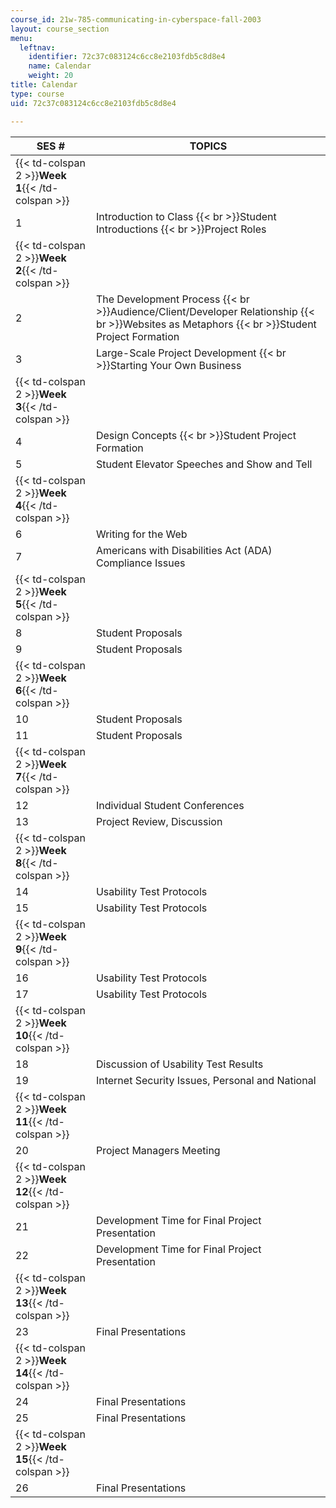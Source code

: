 ```yaml
---
course_id: 21w-785-communicating-in-cyberspace-fall-2003
layout: course_section
menu:
  leftnav:
    identifier: 72c37c083124c6cc8e2103fdb5c8d8e4
    name: Calendar
    weight: 20
title: Calendar
type: course
uid: 72c37c083124c6cc8e2103fdb5c8d8e4

---
```


| SES # | TOPICS |
| --- | --- |
| {{< td-colspan 2 >}}**Week 1**{{< /td-colspan >}} ||
| 1 | Introduction to Class  {{< br >}}Student Introductions  {{< br >}}Project Roles |
| {{< td-colspan 2 >}}**Week 2**{{< /td-colspan >}} ||
| 2 | The Development Process  {{< br >}}Audience/Client/Developer Relationship  {{< br >}}Websites as Metaphors  {{< br >}}Student Project Formation |
| 3 | Large-Scale Project Development  {{< br >}}Starting Your Own Business |
| {{< td-colspan 2 >}}**Week 3**{{< /td-colspan >}} ||
| 4 | Design Concepts  {{< br >}}Student Project Formation |
| 5 | Student Elevator Speeches and Show and Tell |
| {{< td-colspan 2 >}}**Week 4**{{< /td-colspan >}} ||
| 6 | Writing for the Web |
| 7 | Americans with Disabilities Act (ADA) Compliance Issues |
| {{< td-colspan 2 >}}**Week 5**{{< /td-colspan >}} ||
| 8 | Student Proposals |
| 9 | Student Proposals |
| {{< td-colspan 2 >}}**Week 6**{{< /td-colspan >}} ||
| 10 | Student Proposals |
| 11 | Student Proposals |
| {{< td-colspan 2 >}}**Week 7**{{< /td-colspan >}} ||
| 12 | Individual Student Conferences |
| 13 | Project Review, Discussion |
| {{< td-colspan 2 >}}**Week 8**{{< /td-colspan >}} ||
| 14 | Usability Test Protocols |
| 15 | Usability Test Protocols |
| {{< td-colspan 2 >}}**Week 9**{{< /td-colspan >}} ||
| 16 | Usability Test Protocols |
| 17 | Usability Test Protocols |
| {{< td-colspan 2 >}}**Week 10**{{< /td-colspan >}} ||
| 18 | Discussion of Usability Test Results |
| 19 | Internet Security Issues, Personal and National |
| {{< td-colspan 2 >}}**Week 11**{{< /td-colspan >}} ||
| 20 | Project Managers Meeting |
| {{< td-colspan 2 >}}**Week 12**{{< /td-colspan >}} ||
| 21 | Development Time for Final Project Presentation |
| 22 | Development Time for Final Project Presentation |
| {{< td-colspan 2 >}}**Week 13**{{< /td-colspan >}} ||
| 23 | Final Presentations |
| {{< td-colspan 2 >}}**Week 14**{{< /td-colspan >}} ||
| 24 | Final Presentations |
| 25 | Final Presentations |
| {{< td-colspan 2 >}}**Week 15**{{< /td-colspan >}} ||
| 26 | Final Presentations